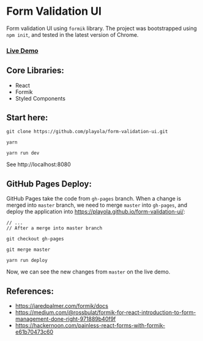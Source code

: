 # Form Validation UI

Form validation UI using `formik` library. The project was bootstrapped using `npm init`, and tested in the latest version of Chrome.

### [Live Demo](https://playola.github.io/form-validation-ui)

## Core Libraries:
* React
* Formik
* Styled Components

## Start here:
```
git clone https://github.com/playola/form-validation-ui.git

yarn

yarn run dev
```
See http://localhost:8080

## GitHub Pages Deploy:
GitHub Pages take the code from `gh-pages` branch. When a change is merged into `master` branch, we need to merge `master` into `gh-pages`, and deploy the application into https://playola.github.io/form-validation-ui/:
```
// ...
// After a merge into master branch

git checkout gh-pages

git merge master

yarn run deploy
```
Now, we can see the new changes from `master` on the live demo.

## References:
* https://jaredpalmer.com/formik/docs
* https://medium.com/@rossbulat/formik-for-react-introduction-to-form-management-done-right-971889b40f9f
* https://hackernoon.com/painless-react-forms-with-formik-e61b70473c60
